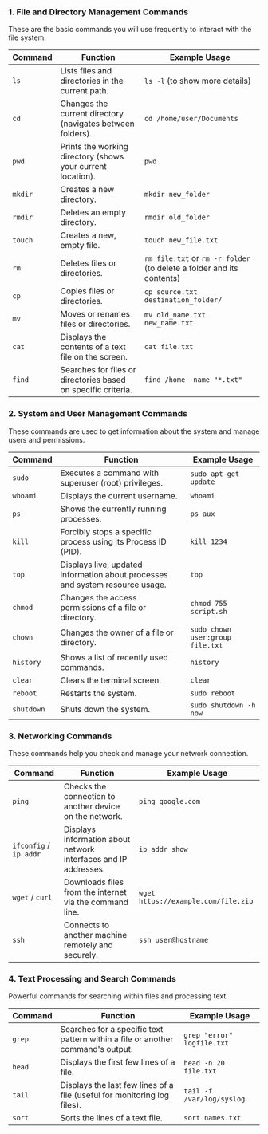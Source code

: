 ### 1. File and Directory Management Commands
These are the basic commands you will use frequently to interact with the file system.

| Command | Function | Example Usage |
|---|---|---|
| `ls` | Lists files and directories in the current path. | `ls -l` (to show more details) |
| `cd` | Changes the current directory (navigates between folders). | `cd /home/user/Documents` |
| `pwd` | Prints the working directory (shows your current location). | `pwd` |
| `mkdir` | Creates a new directory. | `mkdir new_folder` |
| `rmdir` | Deletes an empty directory. | `rmdir old_folder` |
| `touch` | Creates a new, empty file. | `touch new_file.txt` |
| `rm` | Deletes files or directories. | `rm file.txt` or `rm -r folder` (to delete a folder and its contents) |
| `cp` | Copies files or directories. | `cp source.txt destination_folder/` |
| `mv` | Moves or renames files or directories. | `mv old_name.txt new_name.txt` |
| `cat` | Displays the contents of a text file on the screen. | `cat file.txt` |
| `find` | Searches for files or directories based on specific criteria. | `find /home -name "*.txt"` |

### 2. System and User Management Commands
These commands are used to get information about the system and manage users and permissions.

| Command | Function | Example Usage |
|---|---|---|
| `sudo` | Executes a command with superuser (root) privileges. | `sudo apt-get update` |
| `whoami` | Displays the current username. | `whoami` |
| `ps` | Shows the currently running processes. | `ps aux` |
| `kill` | Forcibly stops a specific process using its Process ID (PID). | `kill 1234` |
| `top` | Displays live, updated information about processes and system resource usage. | `top` |
| `chmod` | Changes the access permissions of a file or directory. | `chmod 755 script.sh` |
| `chown` | Changes the owner of a file or directory. | `sudo chown user:group file.txt` |
| `history` | Shows a list of recently used commands. | `history` |
| `clear` | Clears the terminal screen. | `clear` |
| `reboot` | Restarts the system. | `sudo reboot` |
| `shutdown` | Shuts down the system. | `sudo shutdown -h now` |

### 3. Networking Commands
These commands help you check and manage your network connection.

| Command | Function | Example Usage |
|---|---|---|
| `ping` | Checks the connection to another device on the network. | `ping google.com` |
| `ifconfig` / `ip addr` | Displays information about network interfaces and IP addresses. | `ip addr show` |
| `wget` / `curl` | Downloads files from the internet via the command line. | `wget https://example.com/file.zip` |
| `ssh` | Connects to another machine remotely and securely. | `ssh user@hostname` |

### 4. Text Processing and Search Commands
Powerful commands for searching within files and processing text.

| Command | Function | Example Usage |
|---|---|---|
| `grep` | Searches for a specific text pattern within a file or another command's output. | `grep "error" logfile.txt` |
| `head` | Displays the first few lines of a file. | `head -n 20 file.txt` |
| `tail` | Displays the last few lines of a file (useful for monitoring log files). | `tail -f /var/log/syslog` |
| `sort` | Sorts the lines of a text file. | `sort names.txt` |


